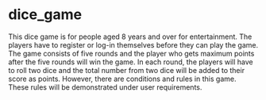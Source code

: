 # dice_game

This dice game is for people aged 8 years and over for entertainment. The players have to register or log-in themselves before they can play the game. The game consists of five rounds and the player who gets maximum points after the five rounds will win the game. In each round, the players will have to roll two dice and the total number from two 
dice will be added to their score as points. However, there are conditions and rules in this game. These rules will be demonstrated under user requirements.
